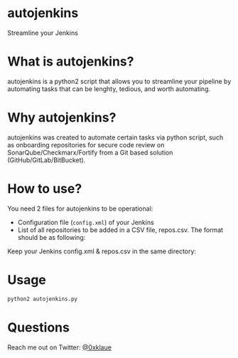 


# autojenkins
Streamline your Jenkins

# What is autojenkins?
autojenkins is a python2 script that allows you to streamline your pipeline by automating tasks that can be lenghty, tedious, and worth automating.

# Why autojenkins?
autojenkins was created to automate certain tasks via python script, such as onboarding repositories for secure code review on SonarQube/Checkmarx/Fortify from a Git based solution (GitHub/GitLab/BitBucket).

# How to use?
You need 2 files for autojenkins to be operational:
 - Configuration file (`config.xml`) of your Jenkins
 - List of all repositories to be added in a CSV file, repos.csv. The format should be as following: 

Keep your Jenkins config.xml & repos.csv in the same directory:

# Usage

```sh
python2 autojenkins.py
```
# Questions
Reach me out on Twitter: [@0xklaue](https://twitter.com/0xklaue)
